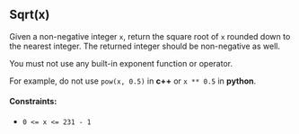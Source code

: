 ## Sqrt(x)

Given a non-negative integer `x`, return the square root of `x` rounded down to the nearest integer. The returned integer should be non-negative as well.

You must not use any built-in exponent function or operator.

For example, do not use `pow(x, 0.5)` in **c++** or `x ** 0.5` in **python**.

#### Constraints:

- `0 <= x <= 231 - 1`
